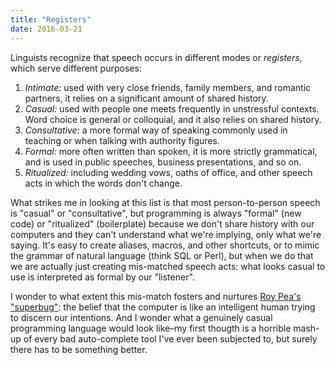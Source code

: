 ```yaml
---
title: "Registers"
date: 2016-03-21
---
```

<p>
  Linguists recognize that speech occurs in different modes or <em>registers</em>,
  which serve different purposes:
</p>
<ol>
  <li>
    <em>Intimate:</em> used with very close friends, family members, and romantic partners,
    it relies on a significant amount of shared history.
  </li>
  <li>
    <em>Casual:</em> used with people one meets frequently in unstressful contexts.
    Word choice is general or colloquial,
    and it also relies on shared history.
  </li>
  <li>
    <em>Consultative:</em> a more formal way of speaking commonly used in teaching
    or when talking with authority figures.
  </li>
  <li>
    <em>Formal:</em> more often written than spoken,
    it is more strictly grammatical,
    and is used in public speeches, business presentations, and so on.
  </li>
  <li>
    <em>Ritualized:</em>
    including wedding vows,
    oaths of office,
    and other speech acts in which the words don't change.
  </li>
</ol>
<p>
  What strikes me in looking at this list is that most person-to-person speech is "casual" or "consultative",
  but programming is always "formal" (new code) or "ritualized" (boilerplate)
  because we don't share history with our computers
  and they can't understand what we're implying,
  only what we're saying.
  It's easy to create aliases, macros, and other shortcuts,
  or to mimic the grammar of natural language (think SQL or Perl),
  but when we do that we are actually just creating mis-matched speech acts:
  what looks casual to use is interpreted as formal by our "listener".
</p>
<p>
  I wonder to what extent this mis-match fosters and nurtures
  <a href="http://web.stanford.edu/~roypea/RoyPDF%20folder/A28_Pea_86.pdf">Roy Pea's "superbug"</a>:
  the belief that the computer is like an intelligent human trying to discern our intentions.
  And I wonder what a genuinely casual programming language would look like–my
  first thougth is a horrible mash-up of every bad auto-complete tool I've ever been subjected to,
  but surely there has to be something better.
</p>
